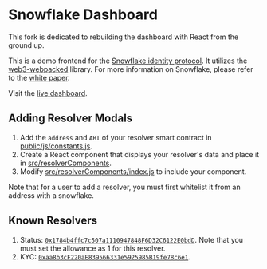# Snowflake Dashboard

This fork is dedicated to rebuilding the dashboard with React from the ground up. 

This is a demo frontend for the [Snowflake identity protocol](https://github.com/hydrogen-dev/smart-contracts/tree/master/snowflake). It utilizes the [web3-webpacked](https://github.com/noahhydro/web3-webpacked) library. For more information on Snowflake, please refer to the [white paper](https://github.com/hydrogen-dev/hydro-docs/tree/master/Snowflake).

Visit the [live dashboard](https://noahhydro.github.io/snowflake-dashboard/).

## Adding Resolver Modals
1. Add the `address` and `ABI` of your resolver smart contract in [public/js/constants.js](./public/js/constants.js).
2. Create a React component that displays your resolver's data and place it in [src/resolverComponents](./src/resolverComponents.js).
3. Modify [src/resolverComponents/index.js](./src/resolverComponents/index.js) to include your component.

Note that for a user to add a resolver, you must first whitelist it from an address with a snowflake.

## Known Resolvers
1. Status: [`0x1784b4ffc7c507a1110947848F6D32C6122E0bdD`](https://rinkeby.etherscan.io/address/0x1784b4ffc7c507a1110947848F6D32C6122E0bdD). Note that you must set the allowance as 1 for this resolver.
2. KYC: [`0xaa8b3cF220aE839566331e5925985B19fe78c6e1`](https://rinkeby.etherscan.io/address/0xaa8b3cf220ae839566331e5925985b19fe78c6e1).
